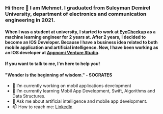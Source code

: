 ### Hi there 👋 I am Mehmet. I graduated from Suleyman Demirel University, department of electronics and communication engineering in 2021. 

#### When I was a student at university, I started to work at [EyeCheckup](https://www.eye-checkup.com/en/) as a machine learning engineer for 2 years at. After 2 years, I decided to become an IOS Developer. Because I have a business idea related to both mobile application and artificial intelligence. Now, I have been working as an IOS developer at [Appnomi Venture Studio](https://appnomi.com).

#### If you want to talk to me, I'm here to help you!

#### "Wonder is the beginning of wisdom." - SOCRATES

- 🔭 I’m currently working on mobil applications development
- 🌱 I’m currently learning Mobil App Development, Swift, Algorithms and Data Structures. 
- 💬 Ask me about artificial intelligence and mobile app development.
- 📫 How to reach me: [LinkedIn](https://www.linkedin.com/in/mehmet-bicici-07/)
